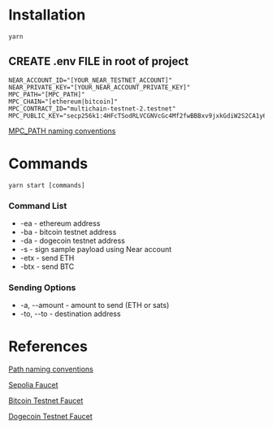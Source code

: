 # Installation

`yarn`

## CREATE .env FILE in root of project

```
NEAR_ACCOUNT_ID="[YOUR_NEAR_TESTNET_ACCOUNT]"
NEAR_PRIVATE_KEY="[YOUR_NEAR_ACCOUNT_PRIVATE_KEY]"
MPC_PATH="[MPC_PATH]"
MPC_CHAIN="[ethereum|bitcoin]"
MPC_CONTRACT_ID="multichain-testnet-2.testnet"
MPC_PUBLIC_KEY="secp256k1:4HFcTSodRLVCGNVcGc4Mf2fwBBBxv9jxkGdiW2S2CA1y6UpVVRWKj6RX7d7TDt65k2Bj3w9FU4BGtt43ZvuhCnNt"
```

[MPC_PATH naming conventions](https://github.com/near/near-fastauth-wallet/blob/dmd/chain_sig_docs/docs/chain_signature_api.org)

# Commands

`yarn start [commands]`

### Command List

- -ea - ethereum address
- -ba - bitcoin testnet address
- -da - dogecoin testnet address
- -s - sign sample payload using Near account
- -etx - send ETH
- -btx - send BTC

### Sending Options

- -a, --amount - amount to send (ETH or sats)
- -to, --to - destination address

# References

[Path naming conventions](https://github.com/near/near-fastauth-wallet/blob/dmd/chain_sig_docs/docs/chain_signature_api.org)

[Sepolia Faucet](https://sepolia-faucet.pk910.de/)

[Bitcoin Testnet Faucet](https://faucet.triangleplatform.com/bitcoin/testnet)

[Dogecoin Testnet Faucet](https://shibe.technology/)
